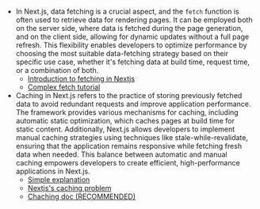 * In Next.js, data fetching is a crucial aspect, and the `fetch` function is often used to retrieve data for rendering pages. It can be employed both on the server side, where data is fetched during the page generation, and on the client side, allowing for dynamic updates without a full page refresh. This flexibility enables developers to optimize performance by choosing the most suitable data-fetching strategy based on their specific use case, whether it's fetching data at build time, request time, or a combination of both.
	* [Introduction to fetching in Nextjs](https://www.youtube.com/watch?v=PAXWRgEo7Ns)
	* [Complex fetch tutorial](https://www.youtube.com/watch?v=-Sj05H2AuW8)
* Caching in Next.js refers to the practice of storing previously fetched data to avoid redundant requests and improve application performance. The framework provides various mechanisms for caching, including automatic static optimization, which caches pages at build time for static content. Additionally, Next.js allows developers to implement manual caching strategies using techniques like stale-while-revalidate, ensuring that the application remains responsive while fetching fresh data when needed. This balance between automatic and manual caching empowers developers to create efficient, high-performance applications in Next.js.
	* [Simple explanation](https://www.youtube.com/watch?v=ZVnjOPwW4ZA&t=1114s)
	* [Nextjs's caching problem](https://www.youtube.com/watch?v=_yhSh4g0NSk)
	* [Chaching doc (RECOMMENDED)](https://nextjs.org/docs/app/building-your-application/caching)